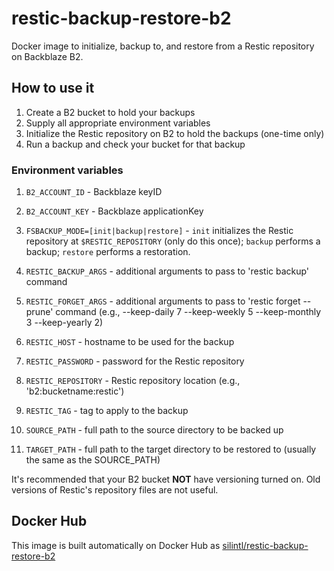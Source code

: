 # restic-backup-restore-b2
Docker image to initialize, backup to, and restore from a Restic repository on Backblaze B2.

## How to use it
1. Create a B2 bucket to hold your backups
2. Supply all appropriate environment variables
3. Initialize the Restic repository on B2 to hold the backups (one-time only)
4. Run a backup and check your bucket for that backup

### Environment variables
1. `B2_ACCOUNT_ID` - Backblaze keyID

2. `B2_ACCOUNT_KEY` - Backblaze applicationKey

3. `FSBACKUP_MODE=[init|backup|restore]` - `init` initializes the Restic repository at `$RESTIC_REPOSITORY` (only do this once); `backup` performs a backup; `restore` performs a restoration.

4. `RESTIC_BACKUP_ARGS` - additional arguments to pass to 'restic backup' command

5. `RESTIC_FORGET_ARGS` - additional arguments to pass to 'restic forget --prune' command (e.g., --keep-daily 7 --keep-weekly 5  --keep-monthly 3 --keep-yearly 2)

6. `RESTIC_HOST` - hostname to be used for the backup

7. `RESTIC_PASSWORD` - password for the Restic repository

8. `RESTIC_REPOSITORY` - Restic repository location (e.g., 'b2:bucketname:restic')

9. `RESTIC_TAG` - tag to apply to the backup

10. `SOURCE_PATH` - full path to the source directory to be backed up

11. `TARGET_PATH` - full path to the target directory to be restored to (usually the same as the SOURCE\_PATH)

It's recommended that your B2 bucket **NOT** have versioning turned on.
Old versions of Restic's repository files are not useful.

## Docker Hub
This image is built automatically on Docker Hub as [silintl/restic-backup-restore-b2](https://hub.docker.com/r/silintl/restic-backup-restore-b2/)
